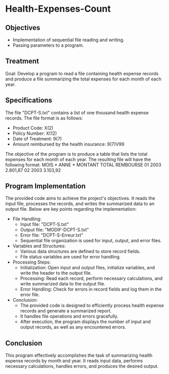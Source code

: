 # Health-Expenses-Count
## Objectives
- Implementation of sequential file reading and writing.
- Passing parameters to a program.
## Treatment
Goal: Develop a program to read a file containing health expense records and produce a file summarizing the total expenses for each month of each year.
## Specifications
The file "DCPT-S.txt" contains a list of one thousand health expense records. The file format is as follows:
- Product Code: X(2)
- Policy Number: X(12)
- Date of Treatment: 9(7)
- Amount reimbursed by the health insurance: 9(7)V99

The objective of the program is to produce a table that lists the total expenses for each month of each year. The resulting file will have the following format:
MOIS * ANNE * MONTANT TOTAL REMBOURSE
01 2003 2.801,87
02 2003 3.103,92

## Program Implementation
The provided code aims to achieve the project's objectives. It reads the input file, processes the records, and writes the summarized data to an output file. Below are key points regarding the implementation:
- File Handling:
    - Input file: "DCPT-S.txt"
    - Output file: "MODIF-DCPT-S.txt"
    - Error file: "DCPT-S-Erreur.txt"
    - Sequential file organization is used for input, output, and error files.
- Variables and Structures:
    - Various data structures are defined to store record fields.
    - File status variables are used for error handling.
- Processing Steps:
    - Initialization: Open input and output files, initialize variables, and write the header to the output file.
    - Processing: Read each record, perform necessary calculations, and write summarized data to the output file.
    - Error Handling: Check for errors in record fields and log them in the error file.
- Conclusion:
    - The provided code is designed to efficiently process health expense records and generate a summarized report.
    - It handles file operations and errors gracefully.
    - After execution, the program displays the number of input and output records, as well as any encountered errors.
## Conclusion
This program effectively accomplishes the task of summarizing health expense records by month and year. It reads input data, performs necessary calculations, handles errors, and produces the desired output.
